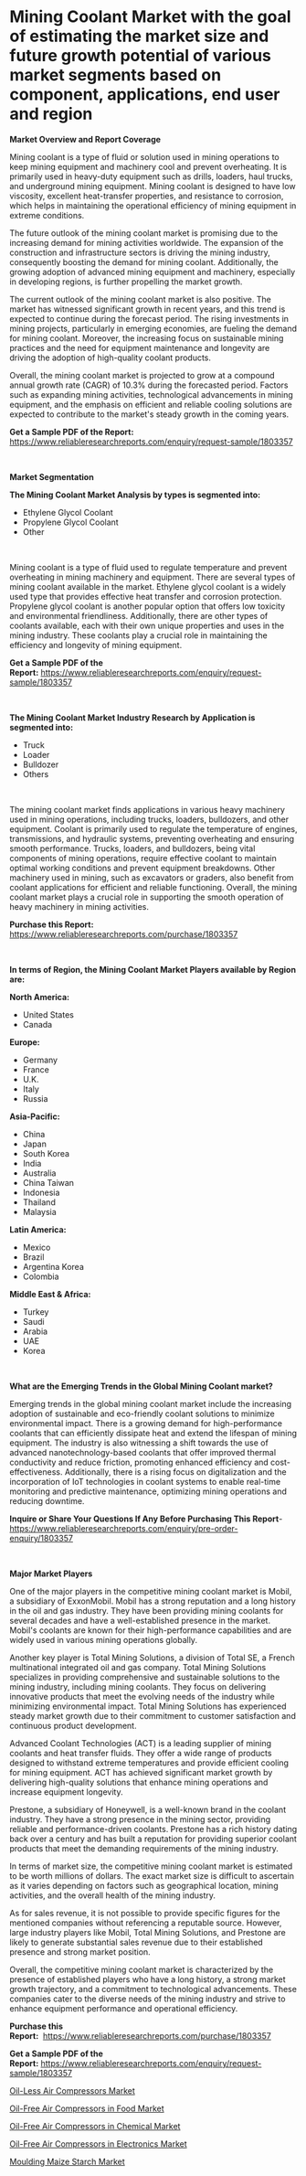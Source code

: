 <p><h1>Mining Coolant Market with the goal of estimating the market size and future growth potential of various market segments based on component, applications, end user and region</h1></p><p><strong>Market Overview and Report Coverage</strong></p>
<p><p>Mining coolant is a type of fluid or solution used in mining operations to keep mining equipment and machinery cool and prevent overheating. It is primarily used in heavy-duty equipment such as drills, loaders, haul trucks, and underground mining equipment. Mining coolant is designed to have low viscosity, excellent heat-transfer properties, and resistance to corrosion, which helps in maintaining the operational efficiency of mining equipment in extreme conditions.</p><p>The future outlook of the mining coolant market is promising due to the increasing demand for mining activities worldwide. The expansion of the construction and infrastructure sectors is driving the mining industry, consequently boosting the demand for mining coolant. Additionally, the growing adoption of advanced mining equipment and machinery, especially in developing regions, is further propelling the market growth.</p><p>The current outlook of the mining coolant market is also positive. The market has witnessed significant growth in recent years, and this trend is expected to continue during the forecast period. The rising investments in mining projects, particularly in emerging economies, are fueling the demand for mining coolant. Moreover, the increasing focus on sustainable mining practices and the need for equipment maintenance and longevity are driving the adoption of high-quality coolant products.</p><p>Overall, the mining coolant market is projected to grow at a compound annual growth rate (CAGR) of 10.3% during the forecasted period. Factors such as expanding mining activities, technological advancements in mining equipment, and the emphasis on efficient and reliable cooling solutions are expected to contribute to the market's steady growth in the coming years.</p></p>
<p><strong>Get a Sample PDF of the Report:</strong> <a href="https://www.reliableresearchreports.com/enquiry/request-sample/1803357">https://www.reliableresearchreports.com/enquiry/request-sample/1803357</a></p>
<p>&nbsp;</p>
<p><strong>Market Segmentation</strong></p>
<p><strong>The Mining Coolant Market Analysis by types is segmented into:</strong></p>
<p><ul><li>Ethylene Glycol Coolant</li><li>Propylene Glycol Coolant</li><li>Other</li></ul></p>
<p>&nbsp;</p>
<p><p>Mining coolant is a type of fluid used to regulate temperature and prevent overheating in mining machinery and equipment. There are several types of mining coolant available in the market. Ethylene glycol coolant is a widely used type that provides effective heat transfer and corrosion protection. Propylene glycol coolant is another popular option that offers low toxicity and environmental friendliness. Additionally, there are other types of coolants available, each with their own unique properties and uses in the mining industry. These coolants play a crucial role in maintaining the efficiency and longevity of mining equipment.</p></p>
<p><strong>Get a Sample PDF of the Report:</strong>&nbsp;<a href="https://www.reliableresearchreports.com/enquiry/request-sample/1803357">https://www.reliableresearchreports.com/enquiry/request-sample/1803357</a></p>
<p>&nbsp;</p>
<p><strong>The Mining Coolant Market Industry Research by Application is segmented into:</strong></p>
<p><ul><li>Truck</li><li>Loader</li><li>Bulldozer</li><li>Others</li></ul></p>
<p>&nbsp;</p>
<p><p>The mining coolant market finds applications in various heavy machinery used in mining operations, including trucks, loaders, bulldozers, and other equipment. Coolant is primarily used to regulate the temperature of engines, transmissions, and hydraulic systems, preventing overheating and ensuring smooth performance. Trucks, loaders, and bulldozers, being vital components of mining operations, require effective coolant to maintain optimal working conditions and prevent equipment breakdowns. Other machinery used in mining, such as excavators or graders, also benefit from coolant applications for efficient and reliable functioning. Overall, the mining coolant market plays a crucial role in supporting the smooth operation of heavy machinery in mining activities.</p></p>
<p><strong>Purchase this Report:</strong>&nbsp; <a href="https://www.reliableresearchreports.com/purchase/1803357">https://www.reliableresearchreports.com/purchase/1803357</a></p>
<p>&nbsp;</p>
<p><strong>In terms of Region, the Mining Coolant Market Players available by Region are:</strong></p>
<p>
    <p> <strong> North America: </strong>
        <ul>
            <li>United States</li>
            <li>Canada</li>
        </ul>
        </p> 
    <p> <strong> Europe: </strong>
        <ul>
            <li>Germany</li>
            <li>France</li>
            <li>U.K.</li>
            <li>Italy</li>
            <li>Russia</li>
        </ul>
        </p> 
    <p> <strong> Asia-Pacific: </strong>
        <ul>
            <li>China</li>
            <li>Japan</li>
            <li>South Korea</li>
            <li>India</li>
            <li>Australia</li>
            <li>China Taiwan</li>
            <li>Indonesia</li>
            <li>Thailand</li>
            <li>Malaysia</li>
        </ul>
        </p> 
    <p> <strong> Latin America: </strong>
        <ul>
            <li>Mexico</li>
            <li>Brazil</li>
            <li>Argentina Korea</li>
            <li>Colombia</li>
        </ul>
        </p> 
    <p> <strong> Middle East & Africa: </strong>
        <ul>
            <li>Turkey</li>
            <li>Saudi</li>
            <li>Arabia</li>
            <li>UAE</li>
            <li>Korea</li>
        </ul>
    </p>
    </p>
<p>&nbsp;</p>
<p><strong>What are the Emerging Trends in the Global Mining Coolant market?</strong></p>
<p><p>Emerging trends in the global mining coolant market include the increasing adoption of sustainable and eco-friendly coolant solutions to minimize environmental impact. There is a growing demand for high-performance coolants that can efficiently dissipate heat and extend the lifespan of mining equipment. The industry is also witnessing a shift towards the use of advanced nanotechnology-based coolants that offer improved thermal conductivity and reduce friction, promoting enhanced efficiency and cost-effectiveness. Additionally, there is a rising focus on digitalization and the incorporation of IoT technologies in coolant systems to enable real-time monitoring and predictive maintenance, optimizing mining operations and reducing downtime.</p></p>
<p><strong>Inquire or Share Your Questions If Any Before Purchasing This Report</strong>- <a href="https://www.reliableresearchreports.com/enquiry/pre-order-enquiry/1803357">https://www.reliableresearchreports.com/enquiry/pre-order-enquiry/1803357</a></p>
<p>&nbsp;</p>
<p><strong>Major Market Players</strong></p>
<p><p>One of the major players in the competitive mining coolant market is Mobil, a subsidiary of ExxonMobil. Mobil has a strong reputation and a long history in the oil and gas industry. They have been providing mining coolants for several decades and have a well-established presence in the market. Mobil's coolants are known for their high-performance capabilities and are widely used in various mining operations globally.</p><p>Another key player is Total Mining Solutions, a division of Total SE, a French multinational integrated oil and gas company. Total Mining Solutions specializes in providing comprehensive and sustainable solutions to the mining industry, including mining coolants. They focus on delivering innovative products that meet the evolving needs of the industry while minimizing environmental impact. Total Mining Solutions has experienced steady market growth due to their commitment to customer satisfaction and continuous product development.</p><p>Advanced Coolant Technologies (ACT) is a leading supplier of mining coolants and heat transfer fluids. They offer a wide range of products designed to withstand extreme temperatures and provide efficient cooling for mining equipment. ACT has achieved significant market growth by delivering high-quality solutions that enhance mining operations and increase equipment longevity.</p><p>Prestone, a subsidiary of Honeywell, is a well-known brand in the coolant industry. They have a strong presence in the mining sector, providing reliable and performance-driven coolants. Prestone has a rich history dating back over a century and has built a reputation for providing superior coolant products that meet the demanding requirements of the mining industry.</p><p>In terms of market size, the competitive mining coolant market is estimated to be worth millions of dollars. The exact market size is difficult to ascertain as it varies depending on factors such as geographical location, mining activities, and the overall health of the mining industry.</p><p>As for sales revenue, it is not possible to provide specific figures for the mentioned companies without referencing a reputable source. However, large industry players like Mobil, Total Mining Solutions, and Prestone are likely to generate substantial sales revenue due to their established presence and strong market position.</p><p>Overall, the competitive mining coolant market is characterized by the presence of established players who have a long history, a strong market growth trajectory, and a commitment to technological advancements. These companies cater to the diverse needs of the mining industry and strive to enhance equipment performance and operational efficiency.</p></p>
<p><strong>Purchase this Report:</strong>&nbsp;&nbsp;<a href="https://www.reliableresearchreports.com/purchase/1803357">https://www.reliableresearchreports.com/purchase/1803357</a></p>
<p></p>
<p><strong>Get a Sample PDF of the Report:</strong>&nbsp;<a href="https://www.reliableresearchreports.com/enquiry/request-sample/1803357">https://www.reliableresearchreports.com/enquiry/request-sample/1803357</a></p>
<p><p><a href="https://medium.com/@ewellklocko/oil-less-air-compressors-market-trends-and-market-analysis-forecasted-for-period-2023-2030-3d4b4b0426fe">Oil-Less Air Compressors Market</a></p><p><a href="https://medium.com/@dannyharber1978/oil-free-air-compressors-in-food-market-comprehensive-assessment-by-type-application-and-863af9cb3490">Oil-Free Air Compressors in Food Market</a></p><p><a href="https://medium.com/@torreyjones2023/oil-free-air-compressors-in-chemical-market-comprehensive-assessment-by-type-application-and-e85254500688">Oil-Free Air Compressors in Chemical Market</a></p><p><a href="https://medium.com/@cleogerhold/oil-free-air-compressors-in-electronics-market-competitive-analysis-market-trends-and-forecast-to-389ab25c5280">Oil-Free Air Compressors in Electronics Market</a></p><p><a href="https://medium.com/@adiroy75486/moulding-maize-starch-market-size-cagr-trends-2024-2030-257856061418">Moulding Maize Starch Market</a></p></p>